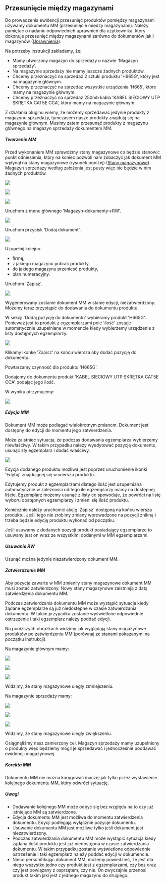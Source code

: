 ## Przesunięcie między magazynami

Do prowadzenia ewidencji przesunięć produktów pomiędzy magazynami używamy dokumentu MM (przesunięcie między magazynami). Należy pamiętać o nadaniu odpowiednich uprawnień dla użytkownika, który dokonuje przesunięć między magazynami zarówno do dokumentów jak i magazynów ([Uprawnienia](uprawnienia.md)).

Na potrzeby instrukcji zakładamy, że:
- Mamy utworzony magazyn do sprzedaży o nazwie 'Magazyn sprzedaży'.
- Na magazynie sprzedaży nie mamy jeszcze żadnych produktów.
- Chcemy przeznaczyć na sprzedaż 2 sztuki produktu 'H665G', który jest na magazynie głównym.
- Chcemy przeznaczyć na sprzedaż wszystkie urządzenia 'H665', które mamy na magazynie głównym.
- Chcemy przeznaczyć na sprzedaż 250mb kabla 'KABEL SIECIOWY UTP SKRĘTKA CAT5E CCA', który mamy na magazynie głównym.

Z działania pluginu wiemy, że możemy sprzedawać jedynie produkty z magazynu sprzedaży, tymczasem nasze produkty znajdują się na magazynie głównym. Musimy zatem przesunąć produkty z magazynu głównego na magazyn sprzedaży dokumentem MM.

##### Tworzenie MM

Przed wykonaniem MM sprawdźmy stany magazynowe co będzie stanowić punkt odniesienia, który na koniec pozwoli nam zobaczyć jak dokument MM wpłynął na stany magazynowe (rysunek poniżej) ([Stany magazynowe](stany_magazynowe.md)). Magazyn sprzedaży według założenia jest pusty więc nie będzie w nim żadnych produktów.

![](https://www.chilan.com/lms-plus/screenshots/warehouse/wh-115.png)

![](https://www.chilan.com/lms-plus/screenshots/warehouse/wh-116.png)

![](https://www.chilan.com/lms-plus/screenshots/warehouse/wh-123.png)

Uruchom z menu głównego 'Magazyn-dokumenty->RW'.

![](https://www.chilan.com/lms-plus/screenshots/warehouse/wh-117.png)

Uruchom przycisk 'Dodaj dokument'.

![](https://www.chilan.com/lms-plus/screenshots/warehouse/wh-118.png)

Uzupełnij kolejno:
- firmę,
- z jakiego magazynu pobrać produkty,
- do jakiego magazynu przenieść produkty,
- plan numeracyjny.

Uruchom 'Zapisz'.

![](https://www.chilan.com/lms-plus/screenshots/warehouse/wh-119.png)

Wygenerowany zostanie dokument MM w stanie edycji, niezatwierdzony. Możemy teraz przystąpić do dodawania do dokumentu produktu.

W sekcji 'Dodaj pozycję do dokumentu' wybieramy produkt 'H665G'. Ponieważ jest to produkt z egzemplarzami pole 'ilość' zostaje automatycznie uzupełniane w momencie kiedy wybierzemy urządzenie z listy dostępnych egzemplarzy.

![](https://www.chilan.com/lms-plus/screenshots/warehouse/wh-120.png)

Klikamy ikonkę 'Zapisz' na końcu wiersza aby dodać pozycję do dokumentu.

Powtarzamy czynność dla produktu 'H665G'.

Dodajemy do dokumentu produkt 'KABEL SIECIOWY UTP SKRĘTKA CAT5E CCA' podając jego ilość.

W wyniku otrzymujemy:

![](https://www.chilan.com/lms-plus/screenshots/warehouse/wh-121.png)

##### Edycja MM

Dokument MM może podlegać wielokrotnym zmianom. Dokument jest dostępny do edycji do momentu jego zatwierdzenia.

Może zaistnieć sytuacja, że podczas dodawania egzemplarza wybierzemy niewłaściwy. W takim przypadku należy wyedytować pozycję dokumentu, usunąć zły egzemplarz i dodać właściwy.

![](https://www.chilan.com/lms-plus/screenshots/warehouse/wh-122.png)

Edycja dodanego produktu możliwa jest poprzez uruchomienie ikonki 'Edytuj' znajdującej się w wierszu produktu.

Edytujemy produkt z egzemplarzami dlatego ilość jest uzupełniana automatycznie w zależności od tego ile egzemplarzy mamy na dostępnej liście. Egzemplarz możemy usunąć z listy co spowoduje, że powróci na listę wyboru dostępnych egzemplarzy i zmieni się ilość produktu.

Koniecznie należy uruchomić akcję 'Zapisz' dostępną na końcu wiersza produktu. Jeśli tego nie zrobimy zmiany wprowadzone na pozycji znikną i trzeba będzie edycję produktu wykonać od początku.

Jeśli usuwamy z dodanych pozycji produkt posiadający egzemplarze to usuwany jest on wraz ze wszystkimi dodanymi w MM egzemplarzami.

##### Usuwanie RW

Usunąć można jedynie niezatwierdzony dokument MM.

##### Zatwierdzanie MM

Aby pozycje zawarte w MM zmieniły stany magazynowe dokument MM musi zostać zatwierdzony. Nowy stany magazynowe zaistnieją z datą zatwierdzenia dokumentu MM.

Podczas zatwierdzania dokumentu MM może wystąpić sytuacja kiedy żądane egzemplarze są już niedostępne w czasie zatwierdzania dokumentu. W takim przypadku zostanie wyświetlone odpowiednie ostrzeżenie i taki egzemplarz należy poddać edycji.

Na poniższych obrazkach widzimy jak wyglądają stany magazynowe produktów po zatwierdzeniu MM (porównaj ze stanami pokazanymi na początku instrukcji).

Na magazynie głównym mamy:

![](https://www.chilan.com/lms-plus/screenshots/warehouse/wh-124.png)

![](https://www.chilan.com/lms-plus/screenshots/warehouse/wh-125.png)

![](https://www.chilan.com/lms-plus/screenshots/warehouse/wh-126.png)

Widzimy, że stany magazynowe uległy zmniejszeniu.

Na magazynie sprzedaży mamy:

![](https://www.chilan.com/lms-plus/screenshots/warehouse/wh-127.png)

![](https://www.chilan.com/lms-plus/screenshots/warehouse/wh-128.png)

![](https://www.chilan.com/lms-plus/screenshots/warehouse/wh-129.png)

Widzimy, że stany magazynowe uległy zwiększeniu.

Osiągnęliśmy nasz zamierzony cel. Magazyn sprzedaży mamy uzupełniony o produkty więc będziemy mogli je sprzedawać i jednocześnie poddawać ewidencji magazynowej.

##### Korekta MM

Dokumentu MM nie można korygować inaczej jak tylko przez wystawienie kolejnego dokumentu MM, który odwróci sytuację.

##### Uwagi

- Dodawanie kolejnego MM może odbyć się bez względu na to czy już istniejące MM są zatwierdzone.
- Edycja dokumentu MM jest możliwa do momentu zatwierdzenia dokumentu. Edycji podlegają wyłącznie pozycje dokumentu.
- Usuwanie dokumentu MM jest możliwe tylko jeśli dokument jest niezatwierdzony.
- Podczas zatwierdzania dokumentu MM może wystąpić sytuacja kiedy żądana ilość produktu jest już niedostępna w czasie zatwierdzania dokumentu. W takim przypadku zostanie wyświetlone odpowiednie ostrzeżenie i taki egzemplarz należy poddać edycji w dokumencie.
- Nieco personifikując dokument MM, możemy powiedzieć, że jest dla niego wszystko jedno czy produkt jest z egzemplarzami, czy bez oraz czy jest powiązany z osprzętem, czy nie. On zwyczajnie przenosi produkt takim jaki jest z jednego magazynu do drugiego.
